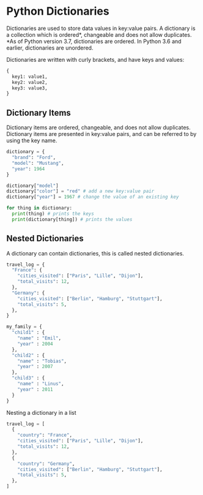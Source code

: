 # Python Dictionaries

Dictionaries are used to store data values in key:value pairs.
A dictionary is a collection which is ordered*, changeable and does not allow duplicates.
*As of Python version 3.7, dictionaries are ordered. In Python 3.6 and earlier, dictionaries are unordered.

Dictionaries are written with curly brackets, and have keys and values:
```python
{
  key1: value1,
  key2: value2,
  key3: value3,
}
```

## Dictionary Items

Dictionary items are ordered, changeable, and does not allow duplicates.
Dictionary items are presented in key:value pairs, and can be referred to by using the key name.

```python
dictionary = {
  "brand": "Ford",
  "model": "Mustang",
  "year": 1964
}

dictionary["model"]
dictionary["color"] = "red" # add a new key:value pair
dictionary["year"] = 1967 # change the value of an existing key

for thing in dictionary:
  print(thing) # prints the keys
  print(dictionary[thing]) # prints the values
```

## Nested Dictionaries

A dictionary can contain dictionaries, this is called nested dictionaries.

```python
travel_log = {
  "France": {
    "cities_visited": ["Paris", "Lille", "Dijon"],
    "total_visits": 12,
  },
  "Germany": {
    "cities_visited": ["Berlin", "Hamburg", "Stuttgart"],
    "total_visits": 5,
  },
}

my_family = {
  "child1" : {
    "name" : "Emil",
    "year" : 2004
  },
  "child2" : {
    "name" : "Tobias",
    "year" : 2007
  },
  "child3" : {
    "name" : "Linus",
    "year" : 2011
  }
}
```

Nesting a dictionary in a list
```python
travel_log = [
  {
    "country": "France",
    "cities_visited": ["Paris", "Lille", "Dijon"],
    "total_visits": 12,
  },
  {
    "country": "Germany",
    "cities_visited": ["Berlin", "Hamburg", "Stuttgart"],
    "total_visits": 5,
  },
]
```